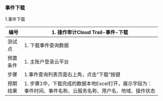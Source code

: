 ### 事件下载

1.事件下载

| 编号     | 1.  操作审计Cloud Trail-事件-下载                            |
| -------- | ------------------------------------------------------------ |
| 测试点   | 1. 下载事件查询数据                                          |
| 预置条件 | 1. 主账户登录云平台                                          |
| 步骤     | 1.事件查询列表页面右上角，点击“下载”按键                     |
| 预期结果 | 1. 步骤1中，下载完成的数据本地Excel打开，展示字段为：事件时间、事件名称、云服务名称、用户名、地域、操作状态 |